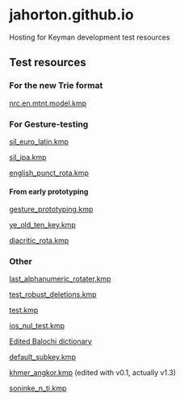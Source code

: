 # jahorton.github.io
Hosting for Keyman development test resources

## Test resources

### For the new Trie format

[nrc.en.mtnt.model.kmp](nrc.en.mtnt.model.kmp)

### For Gesture-testing

[sil_euro_latin.kmp](sil_euro_latin.kmp)

[sil_ipa.kmp](sil_ipa.kmp)

[english_punct_rota.kmp](english_punct_rota.kmp)

#### From early prototyping

[gesture_prototyping.kmp](gesture_prototyping.kmp)

[ye_old_ten_key.kmp](ye_old_ten_key.kmp)

[diacritic_rota.kmp](diacritic_rota.kmp)

### Other

[last_alphanumeric_rotater.kmp](last_alphanumeric_rotater.kmp)

[test_robust_deletions.kmp](test_robust_deletions.kmp)

[test.kmp](test.kmp)

[ios_nul_test.kmp](ios_nul_test.kmp)

[Edited Balochi dictionary](sil.bcc-arab.upp_ptwl1.model.kmp)

[default_subkey.kmp](default_subkey.kmp)

[khmer_angkor.kmp](khmer_angkor.kmp) (edited with v0.1, actually v1.3)

[soninke_n_ti.kmp](soninke_n_ti.kmp)